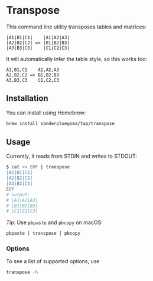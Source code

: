 # Transpose

This command line utility transposes tables and matrices:

```
|A1|B1|C1|    |A1|A2|A3|
|A2|B2|C2| => |B1|B2|B3|
|A3|B3|C3|    |C1|C2|C3|
```

It will automatically infer the table style, so this works too:

```
A1,B1,C1    A1,A2,A3
A2,B2,C2 => B1,B2,B3
A3,B3,C3    C1,C2,C3
```

## Installation
You can install using Homebrew:

``` bash
brew install sanderploegsma/tap/transpose
```

## Usage
Currently, it reads from STDIN and writes to STDOUT:

``` bash
$ cat << EOF | transpose
|A1|B1|C1|
|A2|B2|C2|
|A3|B3|C3|
EOF
# output:
# |A1|A2|A3|
# |B1|B2|B3|
# |C1|C2|C3|
```

*Tip:* Use `pbpaste` and `pbcopy` on macOS:
``` bash
pbpaste | transpose | pbcopy
```

### Options
To see a list of supported options, use
``` bash
transpose -h
```
